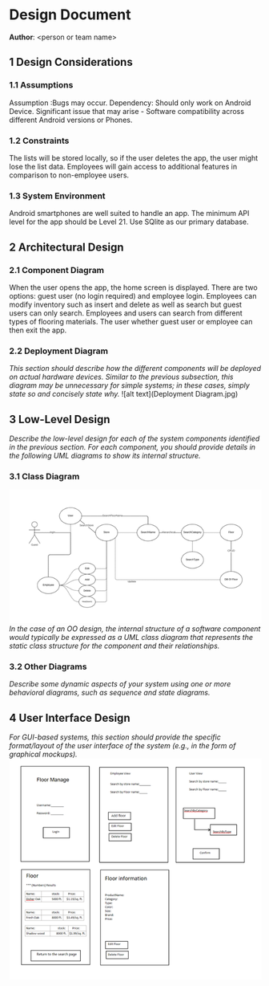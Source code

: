 # Design Document


**Author**: \<person or team name\>

## 1 Design Considerations

### 1.1 Assumptions

Assumption :Bugs may occur.
Dependency: Should only work on Android Device.
Significant issue that may arise - Software compatibility across different Android versions or Phones.

### 1.2 Constraints

The lists will be stored locally, so if the user deletes the app, the user might lose the list data. Employees will gain access to additional features in comparison to non-employee users.

### 1.3 System Environment

Android smartphones are well suited to handle an app. The minimum API level for the app should be Level 21. Use SQlite as our primary database.

## 2 Architectural Design


### 2.1 Component Diagram

When  the user opens the app, the home screen is displayed. There are two options: guest user (no login required) and employee login. Employees can modify inventory such as insert and delete as well as search but guest users can only search. Employees and users can search from different types of flooring materials. The user whether guest user or employee can then exit the app.

### 2.2 Deployment Diagram

*This section should describe how the different components will be deployed on actual hardware devices. Similar to the previous subsection, this diagram may be unnecessary for simple systems; in these cases, simply state so and concisely state why.*
![alt text](Deployment Diagram.jpg)

## 3 Low-Level Design

*Describe the low-level design for each of the system components identified in the previous section. For each component, you should provide details in the following UML diagrams to show its internal structure.*

### 3.1 Class Diagram
![alt text](CaseDiagram.png)
*In the case of an OO design, the internal structure of a software component would typically be expressed as a UML class diagram that represents the static class structure for the component and their relationships.*

### 3.2 Other Diagrams

*Describe some dynamic aspects of your system using one or more behavioral diagrams, such as sequence and state diagrams.*

## 4 User Interface Design
*For GUI-based systems, this section should provide the specific format/layout of the user interface of the system (e.g., in the form of graphical mockups).*
![alt text](InterfaceDesign.png)
